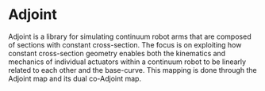 # Adjoint
Adjoint is a library for simulating continuum robot arms that are composed of sections with constant cross-section. The focus is on exploiting how constant cross-section geometry enables both the kinematics and mechanics of individual actuators within a continuum robot to be linearly related to each other and the base-curve. This mapping is done through the Adjoint map and its dual co-Adjoint map. 
